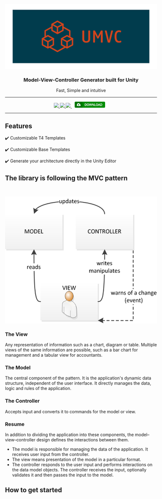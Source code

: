 <br />

<p align="center">
     <img src="/Docs/logo_transparent.png" alt="UMVC">
</p>

<h3 align="center" style="text-align:center;">
	Model-View-Controller Generator built for Unity
</h3>
<p align="center">
	Fast, Simple and intuitive
</p>

<hr>
<p align="center">
	<a href="https://codecov.io/gh/loic-lopez/UMVC">
           <img src="https://codecov.io/gh/loic-lopez/UMVC/branch/master/graph/badge.svg" />
        </a>
	<a href="https://github.com/loic-lopez/UMVC/actions?query=workflow%3AUMVC.Editor">
	    <img src="https://github.com/loic-lopez/UMVC/workflows/UMVC.Editor/badge.svg">
	</a>
	<a href="https://github.com/loic-lopez/UMVC/actions?query=workflow%3AUMVC.Core">
	    <img src="https://github.com/loic-lopez/UMVC/workflows/UMVC.Core/badge.svg">
	</a>
	<a href="">
	    <img src="/Docs/BtnDownload.png" alt="Download">
	</a>
</p>
<hr>

## Features

✔️ Customizable T4 Templates

✔️ Customizable Base Templates

✔️ Generate your architecture directly in the Unity Editor

## The library is following the MVC pattern

<br />
<p align="center">	
	<img src="/Docs/MVC_Pattern.png" alt="Download">
</p>

### The View

Any representation of information such as a chart, diagram or table. Multiple views of the same information are possible, such as a bar chart for management and a tabular view for accountants.

### The Model

The central component of the pattern. It is the application's dynamic data structure, independent of the user interface. It directly manages the data, logic and rules of the application.

### The Controller

Accepts input and converts it to commands for the model or view.

### Resume

In addition to dividing the application into these components, the model–view–controller design defines the interactions between them.

- The model is responsible for managing the data of the application. It receives user input from the controller.
- The view means presentation of the model in a particular format.
- The controller responds to the user input and performs interactions on the data model objects. The controller receives the input, optionally validates it and then passes the input to the model.

## How to get started

